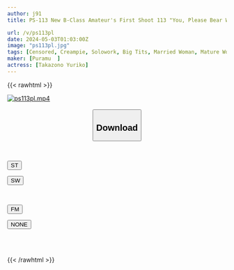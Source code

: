 ```yaml
---
author: j91
title: PS-113 New B-Class Amateur's First Shoot 113 "You, Please Bear With Me..." Yuriko, 45 Years Old, Housewife, Looks Like Matsu ● Kei ●! ? A Married Woman With Incredible Healing And Motherly Qualities! ! Grab The F Cup And Enjoy It! No Questions Asked, Just A Lot Of Massaging...I Had 3 Shots Pulled Out Today. Yuriko Takazono

url: /v/ps113pl
date: 2024-05-03T01:03:00Z
image: "ps113pl.jpg"
tags: [Censored, Creampie, Solowork, Big Tits, Married Woman, Mature Woman	]
maker: [Puramu  ]
actress: [Takazono Yuriko]
---
```



{{< rawhtml >}}

<div class="video" data-videoid="vK7zLjYdGkF4vkX">
    <a href="javascript:;">
        <img src="/v/ps113pl/ps113pl.jpg" width="WIDTH" height="HEIGHT" alt="ps113pl.mp4" loading="lazy">
    </a>
</div>

<script type="text/javascript" src="https://j91.asia/asset/on-demand-st.js"></script>

<br>
  <link rel="stylesheet" href="https://j91.asia/asset/bs5.css">
  
  <center>
  <button class="btn btn-primary" type="button" data-bs-toggle="collapse" data-bs-target=".multi-collapse" aria-expanded="false" aria-controls="multiCollapseExample1 multiCollapseExample2"><h2>Download</h2></button></center>
</p>
<div class="row">
  <div class="col">
    <div class="collapse multi-collapse" id="multiCollapseExample1">
      <div class="card card-body">
	      	      <br>
<div class="buttons">  
<p><a href="https://streamtape.to/v/vK7zLjYdGkF4vkX" target="_blank"><button class="btn-hover color-3"><i class="fa fa-download"></i> ST</button></a></p>
<p><a href="https://asnwish.com/e7oxme48r7tb" target="_blank"><button class="btn-hover color-2"><i class="fa fa-download"></i> SW</button></a></p></div>
    </div>
  </div>
</div>
  <div class="col">
    <div class="collapse multi-collapse" id="multiCollapseExample2">
      <div class="card card-body">
	      <br>
<div class="buttons">
<p><a href="https://filemoon.sx/d/a9h793kmqltc"><button class="btn-hover color-8"><i class="fa fa-download"></i> FM</button></a></p>
<p><a href="javascript:;"><button class="btn-hover color-9"><i class="fa fa-download"></i> NONE</button></a></p></div>
<br><br>
      </div>
    </div>
  </div>
</div>

{{< /rawhtml >}}